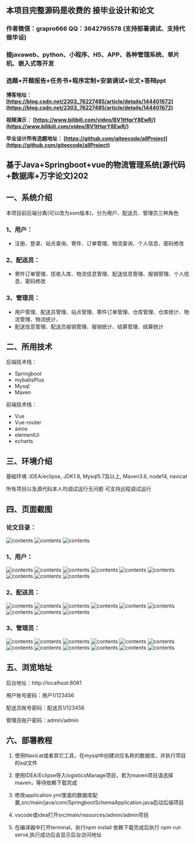 ## 本项目完整源码是收费的  接毕业设计和论文

### 作者微信：grapro666 QQ：3642795578 (支持部署调试、支持代做毕设)

### 接javaweb、python、小程序、H5、APP、各种管理系统、单片机、嵌入式等开发

### 选题+开题报告+任务书+程序定制+安装调试+论文+答辩ppt

**博客地址：
[https://blog.csdn.net/2303_76227485/article/details/144401672](https://blog.csdn.net/2303_76227485/article/details/144401672)**

**视频演示：
[https://www.bilibili.com/video/BV1tHqrY8EwR/](https://www.bilibili.com/video/BV1tHqrY8EwR/)**

**毕业设计所有选题地址：
[https://github.com/giteecode/allProject](https://github.com/giteecode/allProject)**

## 基于Java+Springboot+vue的物流管理系统(源代码+数据库+万字论文)202

## 一、系统介绍
本项目前后端分离(可以改为ssm版本)，分为用户、配送员、管理员三种角色
### 1、用户：
- 注册、登录、站点查询、寄件、订单管理、物流查询、个人信息、密码修改
### 2、配送员：
- 寄件订单管理、揽收入库、物流信息管理、配送信息管理、报销管理、个人信息、密码修改
### 3、管理员：
- 用户管理、配送员管理、站点管理、寄件订单管理、仓库管理、仓库统计、物流管理、物流统计、
- 配送信息管理、配送员报销管理、报销统计、结算管理、结算统计

## 二、所用技术

后端技术栈：

- Springboot
- mybatisPlus
- Mysql
- Maven

前端技术栈：

- Vue
- Vue-router
- axios
- elementUi
- echarts

## 三、环境介绍

基础环境 :IDEA/eclipse, JDK1.8, Mysql5.7及以上, Maven3.6, node14, navicat

所有项目以及源代码本人均调试运行无问题 可支持远程调试运行

## 四、页面截图
### 论文目录：
![contents](./picture/picture0.png)
![contents](./picture/picture00.png)
![contents](./picture/picture000.png)
### 1、用户：
![contents](./picture/picture1.png)
![contents](./picture/picture2.png)
![contents](./picture/picture3.png)
![contents](./picture/picture4.png)
![contents](./picture/picture5.png)
![contents](./picture/picture6.png)
![contents](./picture/picture7.png)
![contents](./picture/picture8.png)
![contents](./picture/picture9.png)
### 2、配送员：
![contents](./picture/picture10.png)
![contents](./picture/picture11.png)
![contents](./picture/picture12.png)
![contents](./picture/picture13.png)
![contents](./picture/picture14.png)
![contents](./picture/picture15.png)
![contents](./picture/picture16.png)
![contents](./picture/picture17.png)
![contents](./picture/picture18.png)
### 3、管理员：
![contents](./picture/picture19.png)
![contents](./picture/picture20.png)
![contents](./picture/picture21.png)
![contents](./picture/picture22.png)
![contents](./picture/picture23.png)
![contents](./picture/picture24.png)
![contents](./picture/picture25.png)
![contents](./picture/picture26.png)
![contents](./picture/picture27.png)
![contents](./picture/picture28.png)
![contents](./picture/picture29.png)
![contents](./picture/picture30.png)

## 五、浏览地址

后台地址：http://localhost:8081

用户账号密码：用户1/123456

配送员账号密码：配送员1/123456

管理员账户密码：admin/admin

## 六、部署教程
1. 使用Navicat或者其它工具，在mysql中创建对应名称的数据库，并执行项目的sql文件

2. 使用IDEA/Eclipse导入logisticsManage项目，若为maven项目请选择maven，等待依赖下载完成

3. 修改application.yml里面的数据库配置,src/main/java/com/SpringbootSchemaApplication.java启动后端项目

4. vscode或idea打开src/main/resources/admin/admin项目

5. 在编译器中打开terminal，执行npm install 依赖下载完成后执行 npm run serve,执行成功后会显示后台访问地址

